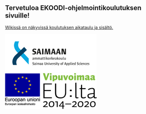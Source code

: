 ﻿## Tervetuloa EKOODI-ohjelmointikoulutuksen sivuille!

[Wikissä on näkyvissä koulutuksen aikataulu ja sisältö.](https://github.com/ekoodi/ekoodi.github.io/wiki)

<img src="https://github.com/ekoodi/ekoodi.github.io/blob/master/assets/saimia-logo.png" width="300">
<img src="https://github.com/ekoodi/ekoodi.github.io/blob/master/assets/esr-logo.png" width="300">
